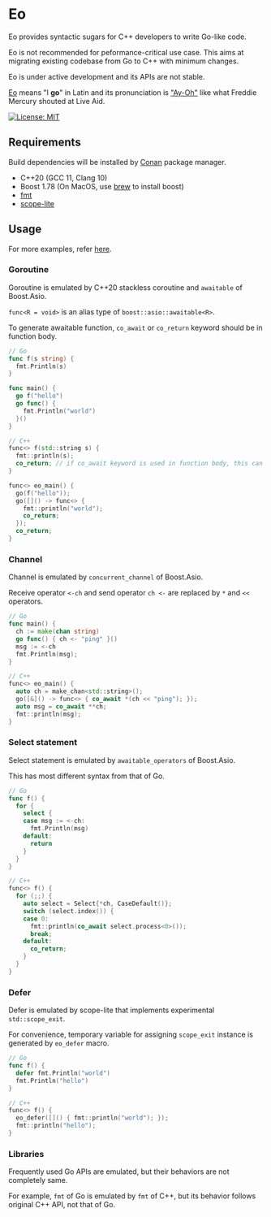 # Eo

Eo provides syntactic sugars for C++ developers to write Go-like code.

Eo is not recommended for peformance-critical use case. This aims at migrating existing codebase from Go to C++ with minimum changes.

Eo is under active development and its APIs are not stable.

[Eo](https://en.wiktionary.org/wiki/eo#Latin) means "I **go**" in Latin and its pronunciation is ["Ay-Oh"](https://youtu.be/lkbP5OPQhdQ) like what Freddie Mercury shouted at Live Aid.

[![License: MIT](https://img.shields.io/badge/License-MIT-yellow.svg)](./LICENSE)

## Requirements

Build dependencies will be installed by [Conan](https://github.com/conan-io/conan) package manager.

- C++20 (GCC 11, Clang 10)
- Boost 1.78 (On MacOS, use [brew](https://brew.sh/) to install boost)
- [fmt](https://github.com/fmtlib/fmt)
- [scope-lite](https://github.com/martinmoene/scope-lite)

## Usage

For more examples, refer [here](https://github.com/conr2d/eo/tree/main/examples).

### Goroutine

Goroutine is emulated by C++20 stackless coroutine and `awaitable` of Boost.Asio.

`func<R = void>` is an alias type of `boost::asio::awaitable<R>`.

To generate awaitable function, `co_await` or `co_return` keyword should be in function body.

``` go
// Go
func f(s string) {
  fmt.Println(s)
}

func main() {
  go f("hello")
  go func() {
    fmt.Println("world")
  }()
}
```

``` c++
// C++
func<> f(std::string s) {
  fmt::println(s);
  co_return; // if co_await keyword is used in function body, this can be omitted
}

func<> eo_main() {
  go(f("hello"));
  go([]() -> func<> {
    fmt::println("world");
    co_return;
  });
  co_return;
}
```

### Channel

Channel is emulated by `concurrent_channel` of Boost.Asio.

Receive operator `<-ch` and send operator `ch <-` are replaced by `*` and `<<` operators.

``` go
// Go
func main() {
  ch := make(chan string)
  go func() { ch <- "ping" }()
  msg := <-ch
  fmt.Println(msg);
}
```

``` c++
// C++
func<> eo_main() {
  auto ch = make_chan<std::string>();
  go([&]() -> func<> { co_await *(ch << "ping"); });
  auto msg = co_await **ch;
  fmt::println(msg);
}
```

### Select statement

Select statement is emulated by `awaitable_operators` of Boost.Asio.

This has most different syntax from that of Go.

``` go
// Go
func f() {
  for {
    select {
    case msg := <-ch:
      fmt.Println(msg)
    default:
      return
    }
  }
}
```

``` c++
// C++
func<> f() {
  for (;;) {
    auto select = Select{*ch, CaseDefault()};
    switch (select.index()) {
    case 0:
      fmt::println(co_await select.process<0>());
      break;
    default:
      co_return;
    }
  }
}
```

### Defer

Defer is emulated by scope-lite that implements experimental `std::scope_exit`.

For convenience, temporary variable for assigning `scope_exit` instance is generated by `eo_defer` macro.

``` go
// Go
func f() {
  defer fmt.Println("world")
  fmt.Println("hello")
}
```

``` c++
// C++
func<> f() {
  eo_defer([]() { fmt::println("world"); });
  fmt::println("hello");
}
```

### Libraries

Frequently used Go APIs are emulated, but their behaviors are not completely same.

For example, `fmt` of Go is emulated by `fmt` of C++, but its behavior follows original C++ API, not that of Go.
